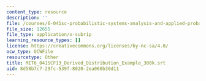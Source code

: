```yaml
---
content_type: resource
description: ''
file: /courses/6-041sc-probabilistic-systems-analysis-and-applied-probability-fall-2013/8d58b7c729fc539f80202ea060b30d11_MIT6_041SCF13_Derived_Distribution_Example_300k.vtt
file_size: 12655
file_type: application/x-subrip
learning_resource_types: []
license: https://creativecommons.org/licenses/by-nc-sa/4.0/
ocw_type: OCWFile
resourcetype: Other
title: MIT6_041SCF13_Derived_Distribution_Example_300k.srt
uid: 8d58b7c7-29fc-539f-8020-2ea060b30d11
---
```

